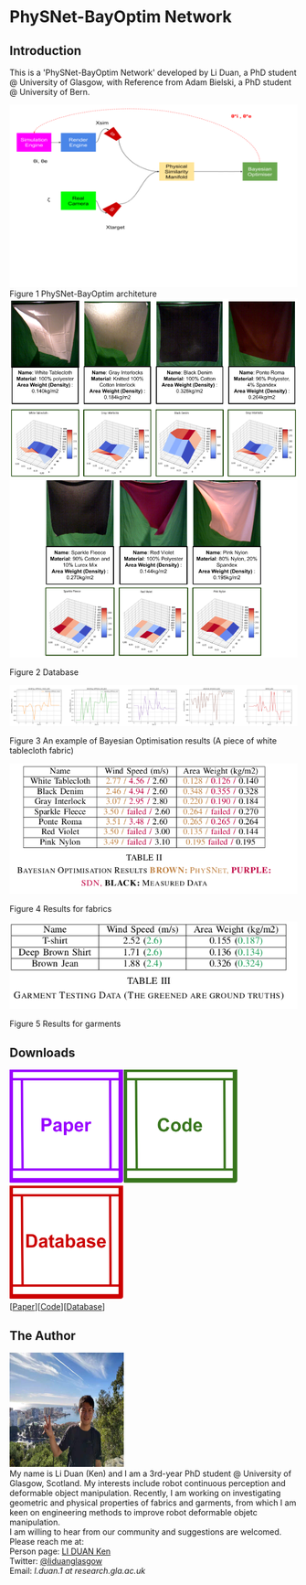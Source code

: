 # PhySNet-BayOptim Network
## Introduction
This is a 'PhySNet-BayOptim Network' developed by Li Duan, a PhD student @ University of Glasgow, with Reference from Adam Bielski, a PhD student @ University of Bern.


<img src="images/PhySNet.png" alt='PhySNet-BayOptim Architecture' class="inline"/>
Figure 1 PhySNet-BayOptim architeture

<img src="images/Data Profile 1.png" alt='Database' class="inline"/>

<img src="images/Data Profile 2.png" alt='Database' class="inline"/>

Figure 2 Database

<img src="images/White_Tablecloth.png" alt='BayOptimResult' class="inline"/>

Figure 3 An example of Bayesian Optimisation results (A piece of white tablecloth fabric)

<img src="images/PhySNet_Results.png" alt='ResultsforFabrics' class="inline"/>

Figure 4 Results for fabrics

<img src="images/PhySNet_GarResults.png" alt='ResultsForGarments' class="inline"/>

Figure 5 Results for garments

## Downloads
<img src="images/Page_Design_Paper.png" width="200" height="200"><img src="images/Page_Design_Code.png" width="200" height="200"><img src="images/Page_Design_Database.png" width="200" height="200">\
 [<a taget="_blank" title="Paper" href="https://www.overleaf.com/read/wbhmkkpbgmwb">Paper</a>][<a taget="_blank" title="Code" href="https://github.com/LiDuanAtGlasgow/Similarity_Network">Code</a>][<a taget="_blank" title="Database" href="https://gla-my.sharepoint.com/:u:/g/personal/2168518d_student_gla_ac_uk/EVTEReYCQWhGvuXjiuL5HWsB1qyHnAQBbyZk47TK7gaN2A?e=yzBFGm">Database</a>]

## The Author
<img src='images/Li_Duan_Ken.jpg' width='200' height='200'>\
My name is Li Duan (Ken) and I am a 3rd-year PhD student @ University of Glasgow, Scotland. My interests include robot continuous perception and deformable object manipulation. Recently, I am working on investigating geometric and physical properties of fabrics and garments, from which I am keen on engineering methods to improve robot deformable objetc manipulation.\
I am willing to hear from our community and suggestions are welcomed. Please reach me at:\
Person page: [LI DUAN Ken](https://www.gla.ac.uk/schools/computing/researchstudents/liduan/)\
Twitter: [@liduanglasgow](https://twitter.com/liduanglasgow)\
Email: <em>l.duan.1 at research.gla.ac.uk</em>
